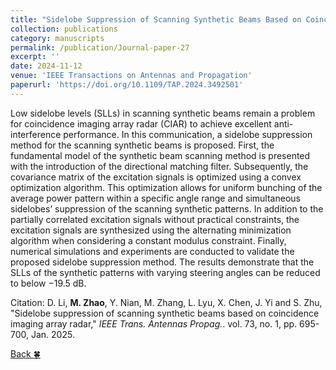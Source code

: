 ```yaml
---
title: "Sidelobe Suppression of Scanning Synthetic Beams Based on Coincidence Imaging Array Radar"
collection: publications
category: manuscripts
permalink: /publication/Journal-paper-27
excerpt: ''
date: 2024-11-12
venue: 'IEEE Transactions on Antennas and Propagation'
paperurl: 'https://doi.org/10.1109/TAP.2024.3492501'
---
```


Low sidelobe levels (SLLs) in scanning synthetic beams remain a problem for coincidence imaging array radar (CIAR) to achieve excellent anti-interference performance. In this communication, a sidelobe suppression method for the scanning synthetic beams is proposed. First, the fundamental model of the synthetic beam scanning method is presented with the introduction of the directional matching filter. Subsequently, the covariance matrix of the excitation signals is optimized using a convex optimization algorithm. This optimization allows for uniform bunching of the average power pattern within a specific angle range and simultaneous sidelobes’ suppression of the scanning synthetic patterns. In addition to the partially correlated excitation signals without practical constraints, the excitation signals are synthesized using the alternating minimization algorithm when considering a constant modulus constraint. Finally, numerical simulations and experiments are conducted to validate the proposed sidelobe suppression method. The results demonstrate that the SLLs of the synthetic patterns with varying steering angles can be reduced to below −19.5 dB.

Citation: D. Li, **M. Zhao**, Y. Nian, M. Zhang, L. Lyu, X. Chen, J. Yi and S. Zhu, &quot;Sidelobe suppression of scanning synthetic beams based on coincidence imaging array radar,&quot; <i>IEEE Trans. Antennas Propag.</i>. vol. 73, no. 1, pp. 695-700, Jan. 2025.

[Back :four_leaf_clover:](../publications/)
